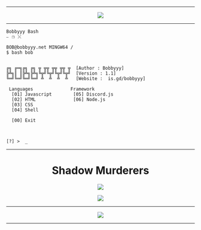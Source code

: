 -----

<p align="center">
  <img src="https://cdn.discordapp.com/attachments/862653121201045508/1000612439613788170/standard_3.gif">
</p>


-----

```
Bobbyyy Bash													    ⎯⠀❐⠀⤬
```
```
BOB@bobbyyy.net MINGW64 / 
$ bash bob


╔╗ ╔═╗╔╗ ╔╗ ╦ ╦╦ ╦╦ ╦╦ ╦  [Author : Bobbyyy]
╠╩╗║ ║╠╩╗╠╩╗╚╦╝╚╦╝╚╦╝╚╦╝  [Version : 1.1]
╚═╝╚═╝╚═╝╚═╝ ╩  ╩  ╩  ╩	  [Website :  is.gd/bobbyyy]

 Languages              Framework
  [01] Javascript        [05] Discord.js
  [02] HTML              [06] Node.js
  [03] CSS
  [04] Shell

  [00] Exit
  
  
  
[?] >  _
```

-----

<h1 align="center">Shadow Murderers</h1>
<p align="center">
  <img src="https://media.giphy.com/media/hTreuwLIVRz0BUDaJq/giphy-downsized-large.gif">
</p>
<p align="center">
<a  href="https://discord.gg/kAMdvTPQmm"><img src="https://img.shields.io/badge/Discord-7289DA?style=for-the-badge&logo=discord&logoColor=white"></img></a>
</p>

-----

<p align="center">
	<img src="https://lanyard.cnrad.dev/api/855824999436648469">
</p>

-----
